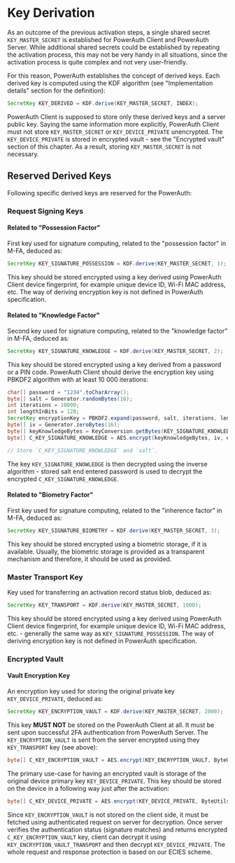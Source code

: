 # Key Derivation

As an outcome of the previous activation steps, a single shared secret `KEY_MASTER_SECRET` is established for PowerAuth Client and PowerAuth Server. While additional shared secrets could be established by repeating the activation process, this may not be very handy in all situations, since the activation process is quite complex and not very user-friendly.

For this reason, PowerAuth establishes the concept of derived keys. Each derived key is computed using the KDF algorithm (see "Implementation details" section for the definition):

```java
SecretKey KEY_DERIVED = KDF.derive(KEY_MASTER_SECRET, INDEX);
```

PowerAuth Client is supposed to store only these derived keys and a server public key. Saying the same information more explicitly, PowerAuth Client must not store `KEY_MASTER_SECRET` or `KEY_DEVICE_PRIVATE` unencrypted. The `KEY_DEVICE_PRIVATE` is stored in encrypted vault - see the "Encrypted vault" section of this chapter. As a result, storing `KEY_MASTER_SECRET` is not necessary.

## Reserved Derived Keys

Following specific derived keys are reserved for the PowerAuth:

### Request Signing Keys

#### Related to "Possession Factor"

First key used for signature computing, related to the "possession factor" in M-FA, deduced as:

```java
SecretKey KEY_SIGNATURE_POSSESSION = KDF.derive(KEY_MASTER_SECRET, 1);
```

This key should be stored encrypted using a key derived using PowerAuth Client device fingerprint, for example unique device ID, Wi-Fi MAC address, etc. The way of deriving encryption key is not defined in PowerAuth specification.

#### Related to "Knowledge Factor"

Second key used for signature computing, related to the "knowledge factor" in M-FA, deduced as:

```java
SecretKey KEY_SIGNATURE_KNOWLEDGE = KDF.derive(KEY_MASTER_SECRET, 2);
```

This key should be stored encrypted using a key derived from a password or a PIN code. PowerAuth Client should derive the encryption key using PBKDF2 algorithm with at least 10 000 iterations:

```java
char[] password = "1234".toCharArray();
byte[] salt = Generator.randomBytes(16);
int iterations = 10000;
int lengthInBits = 128;
SecretKey encryptionKey = PBKDF2.expand(password, salt, iterations, lengthInBits);
byte[] iv = Generator.zeroBytes(16);
byte[] keyKnowledgeBytes = KeyConversion.getBytes(KEY_SIGNATURE_KNOWLEDGE);
byte[] C_KEY_SIGNATURE_KNOWLEDGE = AES.encrypt(keyKnowledgeBytes, iv, encryptionKey, "AES/CBC/NoPadding");

// Store `C_KEY_SIGNATURE_KNOWLEDGE` and `salt`.
```

The key `KEY_SIGNATURE_KNOWLEDGE` is then decrypted using the inverse algorithm - stored salt end entered password is used to decrypt the encrypted `C_KEY_SIGNATURE_KNOWLEDGE`.

#### Related to "Biometry Factor"

First key used for signature computing, related to the "inherence factor" in M-FA, deduced as:

```java
SecretKey KEY_SIGNATURE_BIOMETRY = KDF.derive(KEY_MASTER_SECRET, 3);
```

This key should be stored encrypted using a biometric storage, if it is available. Usually, the biometric storage is provided as a transparent mechanism and therefore, it should be used as provided.

### Master Transport Key

Key used for transferring an activation record status blob, deduced as:

```java
SecretKey KEY_TRANSPORT = KDF.derive(KEY_MASTER_SECRET, 1000);
```

This key should be stored encrypted using a key derived using PowerAuth Client device fingerprint, for example unique device ID, Wi-Fi MAC address, etc. - generally the same way as `KEY_SIGNATURE_POSSESSION`. The way of deriving encryption key is not defined in PowerAuth specification.

### Encrypted Vault

#### Vault Encryption Key

An encryption key used for storing the original private key `KEY_DEVICE_PRIVATE`, deduced as:

```java
SecretKey KEY_ENCRYPTION_VAULT = KDF.derive(KEY_MASTER_SECRET, 2000);
```

This key **MUST NOT** be stored on the PowerAuth Client at all. It must be sent upon successful 2FA authentication from PowerAuth Server. The `KEY_ENCRYPTION_VAULT` is sent from the server encrypted using they `KEY_TRANSPORT` key (see above):

```java
byte[] C_KEY_ENCRYPTION_VAULT = AES.encrypt(KEY_ENCRYPTION_VAULT, ByteUtils.zeroBytes(16), KEY_TRANSPORT);
```

The primary use-case for having an encrypted vault is storage of the original device primary key `KEY_DEVICE_PRIVATE`. This key should be stored on the device in a following way just after the activation:

```java
byte[] C_KEY_DEVICE_PRIVATE = AES.encrypt(KEY_DEVICE_PRIVATE, ByteUtils.zeroBytes(16), KEY_ENCRYPTION_VAULT);
```

Since `KEY_ENCRYPTION_VAULT` is not stored on the client side, it must be fetched using authenticated request on server for decryption. Once server verifies the authentication status (signature matches) and returns encrypted `C_KEY_ENCRYPTION_VAULT` key, client can decrypt it using `KEY_ENCRYPTION_VAULT_TRANSPORT` and then decrypt `KEY_DEVICE_PRIVATE`. The whole request and response protection is based on our ECIES scheme. 
